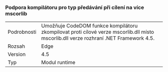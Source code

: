 ### <a name="compiler-support-for-type-forwarding-when-multi-targeting-mscorlib"></a>Podpora kompilátoru pro typ předávání při cílení na více mscorlib

|   |   |
|---|---|
|Podrobnosti|Umožňuje CodeDOM funkce kompilátoru zkompilovat proti cílové verze mscorlib.dll místo mscorlib.dll verze rozhraní .NET Framework 4.5.|
|Rozsah|Edge|
|Version|4.5|
|Typ|Modul runtime|

